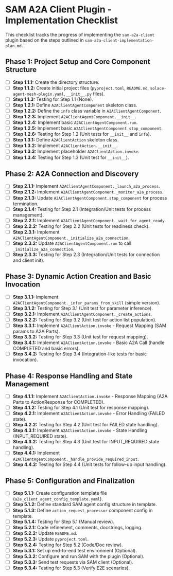 # SAM A2A Client Plugin - Implementation Checklist

This checklist tracks the progress of implementing the `sam-a2a-client` plugin based on the steps outlined in `sam-a2a-client-implementation-plan.md`.

## Phase 1: Project Setup and Core Component Structure

- [ ] **Step 1.1.1:** Create the directory structure.
- [ ] **Step 1.1.2:** Create initial project files (`pyproject.toml`, `README.md`, `solace-agent-mesh-plugin.yaml`, `__init__.py` files).
- [ ] **Step 1.1.3:** Testing for Step 1.1 (None).
- [ ] **Step 1.2.1:** Define `A2AClientAgentComponent` skeleton class.
- [ ] **Step 1.2.2:** Define the `info` class variable in `A2AClientAgentComponent`.
- [ ] **Step 1.2.3:** Implement `A2AClientAgentComponent.__init__`.
- [ ] **Step 1.2.4:** Implement basic `A2AClientAgentComponent.run`.
- [ ] **Step 1.2.5:** Implement basic `A2AClientAgentComponent.stop_component`.
- [ ] **Step 1.2.6:** Testing for Step 1.2 (Unit tests for `__init__` and `info`).
- [ ] **Step 1.3.1:** Define `A2AClientAction` skeleton class.
- [ ] **Step 1.3.2:** Implement `A2AClientAction.__init__`.
- [ ] **Step 1.3.3:** Implement placeholder `A2AClientAction.invoke`.
- [ ] **Step 1.3.4:** Testing for Step 1.3 (Unit test for `__init__`).

## Phase 2: A2A Connection and Discovery

- [ ] **Step 2.1.1:** Implement `A2AClientAgentComponent._launch_a2a_process`.
- [ ] **Step 2.1.2:** Implement `A2AClientAgentComponent._monitor_a2a_process`.
- [ ] **Step 2.1.3:** Update `A2AClientAgentComponent.stop_component` for process termination.
- [ ] **Step 2.1.4:** Testing for Step 2.1 (Integration/Unit tests for process management).
- [ ] **Step 2.2.1:** Implement `A2AClientAgentComponent._wait_for_agent_ready`.
- [ ] **Step 2.2.2:** Testing for Step 2.2 (Unit tests for readiness check).
- [ ] **Step 2.3.1:** Implement `A2AClientAgentComponent._initialize_a2a_connection`.
- [ ] **Step 2.3.2:** Update `A2AClientAgentComponent.run` to call `_initialize_a2a_connection`.
- [ ] **Step 2.3.3:** Testing for Step 2.3 (Integration/Unit tests for connection and client init).

## Phase 3: Dynamic Action Creation and Basic Invocation

- [ ] **Step 3.1.1:** Implement `A2AClientAgentComponent._infer_params_from_skill` (simple version).
- [ ] **Step 3.1.2:** Testing for Step 3.1 (Unit test for parameter inference).
- [ ] **Step 3.2.1:** Implement `A2AClientAgentComponent._create_actions`.
- [ ] **Step 3.2.2:** Testing for Step 3.2 (Unit test for action list population).
- [ ] **Step 3.3.1:** Implement `A2AClientAction.invoke` - Request Mapping (SAM params to A2A Parts).
- [ ] **Step 3.3.2:** Testing for Step 3.3 (Unit test for request mapping).
- [ ] **Step 3.4.1:** Implement `A2AClientAction.invoke` - Basic A2A Call (handle COMPLETED and basic errors).
- [ ] **Step 3.4.2:** Testing for Step 3.4 (Integration-like tests for basic invocation).

## Phase 4: Response Handling and State Management

- [ ] **Step 4.1.1:** Implement `A2AClientAction.invoke` - Response Mapping (A2A Parts to ActionResponse for COMPLETED).
- [ ] **Step 4.1.2:** Testing for Step 4.1 (Unit test for response mapping).
- [ ] **Step 4.2.1:** Implement `A2AClientAction.invoke` - Error Handling (FAILED state).
- [ ] **Step 4.2.2:** Testing for Step 4.2 (Unit test for FAILED state handling).
- [ ] **Step 4.3.1:** Implement `A2AClientAction.invoke` - State Handling (INPUT_REQUIRED state).
- [ ] **Step 4.3.2:** Testing for Step 4.3 (Unit test for INPUT_REQUIRED state handling).
- [ ] **Step 4.4.1:** Implement `A2AClientAgentComponent._handle_provide_required_input`.
- [ ] **Step 4.4.2:** Testing for Step 4.4 (Unit tests for follow-up input handling).

## Phase 5: Configuration and Finalization

- [ ] **Step 5.1.1:** Create configuration template file (`a2a_client_agent_config_template.yaml`).
- [ ] **Step 5.1.2:** Define standard SAM agent config structure in template.
- [ ] **Step 5.1.3:** Define `action_request_processor` component config in template.
- [ ] **Step 5.1.4:** Testing for Step 5.1 (Manual review).
- [ ] **Step 5.2.1:** Code refinement, comments, docstrings, logging.
- [ ] **Step 5.2.2:** Update `README.md`.
- [ ] **Step 5.2.3:** Update `pyproject.toml`.
- [ ] **Step 5.2.4:** Testing for Step 5.2 (Code/Doc review).
- [ ] **Step 5.3.1:** Set up end-to-end test environment (Optional).
- [ ] **Step 5.3.2:** Configure and run SAM with the plugin (Optional).
- [ ] **Step 5.3.3:** Send test requests via SAM client (Optional).
- [ ] **Step 5.3.4:** Testing for Step 5.3 (Verify E2E scenarios).

